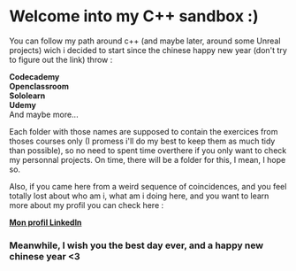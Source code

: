 # Welcome into my C++ sandbox :)  
  
You can follow my path around c++ (and maybe later, around some Unreal projects) wich i decided to start since the chinese happy new year (don't try to figure out the link) throw : 
  
**Codecademy**  
**Openclassroom**  
**Sololearn**  
**Udemy**  
And maybe more...  
  
Each folder with those names are supposed to contain the exercices from thoses courses only (I promess i'll do my best to keep them as much tidy than possible), so no need to spent time overthere if you only want to check my personnal projects. On time, there will be a folder for this, I mean, I hope so.  
  
Also, if you came here from a weird sequence of coincidences, and you feel totally lost about who am i, what am i doing here, and you want to learn more about my profil you can check here :  

**[Mon profil LinkedIn](https://www.linkedin.com/in/lisalouaeh/)**  
  
### Meanwhile, I wish you the best day ever, and a happy new chinese year <3

